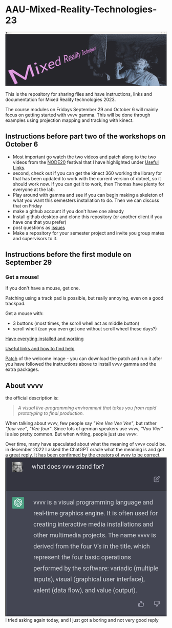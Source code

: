 # AAU-Mixed-Reality-Technologies-23
![Alt text](/img/Hello.png)

This is the repository for sharing files and have instructions, links and documentation for Mixed Reality technologies 2023.

The course modules on Fridays September 29 and October 6 will mainly focus on getting started with vvvv gamma. This will be done through examples using projection mapping and tracking with kinect.

## Instructions before part two of the workshops on October 6
- Most important go watch the two videos and patch along to the two videos from the [NODE20](https://nodeforum.org/activities/festival/node20/) festival that I have highlighted under [Useful Links](/docs/UsefulLinks.md).
- second, check out if you can get the kinect 360 working the library for that has been updated to work with the current version of dotnet, so it should work now. If you can get it to work, then Thomas have plenty for everyone at the lab.
- Play around with gamma and see if you can begin making a skeleton of what you want this semesters installation to do. Then we can discuss that on Friday
- make a github account if you don't have one already
- Install github desktop and clone this repository (or another client if you have one that you prefer)
- post questions as [issues](https://github.com/sunep-workshops/AAU-Mixed-Reality-Technology-23/issues)
- Make a repository for your semester project and invite you group mates and supervisors to it.

## Instructions before the first module on September 29
### Get a mouse!
If you don't have a mouse, get one.

Patching using a track pad is possible, but really annoying, even on a good trackpad.

Get a mouse with:
- 3 buttons (most times, the scroll whell act as middle button)
- scroll whell (can you even get one without scroll wheel these days?)

[Have everyting installed and working](/docs/BeforeTheWorkshop.md)

[Useful links and how to find help](/docs/UsefulLinks.md)

[Patch](/patches/Welcome.vl) of the welcome image - you can download the patch and run it after you have followed the instructions above to install vvvv gamma and the extra packages.

## About vvvv
the official description is:
>*A visual live-programming environment that takes you from rapid prototyping to final production.*

When talking about vvvv, few people say *"Vee Vee Vee Vee"*, but rather *"four vee"*, *"Vee four"*. Since lots of german speakers use vvvv, *"Vau Vier"* is also pretty common. But when writing, people just use *vvvv*.

Over time, many have speculated about what the meaning of vvvv could be. in december 2022 I asked the ChatGPT oracle what the meaning is and got a great reply. It has been confirmed by the creators of vvvv to be correct.
![Alt text](/img/vvvvMeaning.png)
I tried asking again today, and I just got a boring and not very good reply